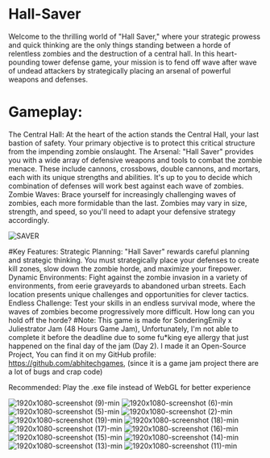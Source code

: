 # Hall-Saver
Welcome to the thrilling world of "Hall Saver," where your strategic prowess and quick thinking are the only things standing between a horde of relentless zombies and the destruction of a central hall. In this heart-pounding tower defense game, your mission is to fend off wave after wave of undead attackers by strategically placing an arsenal of powerful weapons and defenses.

# Gameplay:
The Central Hall: At the heart of the action stands the Central Hall, your last bastion of safety. Your primary objective is to protect this critical structure from the impending zombie onslaught.
The Arsenal: "Hall Saver" provides you with a wide array of defensive weapons and tools to combat the zombie menace. These include cannons, crossbows, double cannons, and mortars, each with its unique strengths and abilities. It's up to you to decide which combination of defenses will work best against each wave of zombies.
Zombie Waves: Brace yourself for increasingly challenging waves of zombies, each more formidable than the last. Zombies may vary in size, strength, and speed, so you'll need to adapt your defensive strategy accordingly.

![SAVER](https://github.com/abhitechgames/Hall-Saver/assets/59042408/d50f32bd-e346-48de-bb3b-c4089605e945)

#Key Features:
Strategic Planning: "Hall Saver" rewards careful planning and strategic thinking. You must strategically place your defenses to create kill zones, slow down the zombie horde, and maximize your firepower.
Dynamic Environments: Fight against the zombie invasion in a variety of environments, from eerie graveyards to abandoned urban streets. Each location presents unique challenges and opportunities for clever tactics.
Endless Challenge: Test your skills in an endless survival mode, where the waves of zombies become progressively more difficult. How long can you hold off the horde?
#Note:
This game is made for SonderingEmily x Juliestrator Jam (48 Hours Game Jam), Unfortunately, I'm not able to complete it before the deadline due to some fu*king eye allergy that just happened on the final day of the jam (Day 2).
I made it an Open-Source Project, You can find it on my GitHub profile: https://github.com/abhitechgames, (since it is a game jam project there are a lot of bugs and crap code)

Recommended: Play the .exe file instead of WebGL for better experience


![1920x1080-screenshot (9)-min](https://github.com/abhitechgames/Hall-Saver/assets/59042408/2d614b48-ecbd-41f9-b9ba-d80b9270cd2d)
![1920x1080-screenshot (6)-min](https://github.com/abhitechgames/Hall-Saver/assets/59042408/f4632da1-b332-47b8-835e-2a663c116982)
![1920x1080-screenshot (5)-min](https://github.com/abhitechgames/Hall-Saver/assets/59042408/71ad6038-91b3-4517-b837-2b52068f0678)
![1920x1080-screenshot (2)-min](https://github.com/abhitechgames/Hall-Saver/assets/59042408/7ef9d060-d2af-45fa-b53a-7e30e1c22f4e)
![1920x1080-screenshot (19)-min](https://github.com/abhitechgames/Hall-Saver/assets/59042408/801d942d-2392-4eb4-9453-a6bb67906612)
![1920x1080-screenshot (18)-min](https://github.com/abhitechgames/Hall-Saver/assets/59042408/fc81aaf2-5c6e-42be-ac5a-c98795cb9797)
![1920x1080-screenshot (17)-min](https://github.com/abhitechgames/Hall-Saver/assets/59042408/4f98a858-3337-4e26-a359-c91199a5f80c)
![1920x1080-screenshot (16)-min](https://github.com/abhitechgames/Hall-Saver/assets/59042408/1556220d-fef4-4853-b0f5-d5bc9dfabfc9)
![1920x1080-screenshot (15)-min](https://github.com/abhitechgames/Hall-Saver/assets/59042408/fa9aff48-3d18-4f88-9d7e-0893c25ebdfc)
![1920x1080-screenshot (14)-min](https://github.com/abhitechgames/Hall-Saver/assets/59042408/b8445a58-91db-40fa-af77-daf8f7f3e3be)
![1920x1080-screenshot (13)-min](https://github.com/abhitechgames/Hall-Saver/assets/59042408/502b13ad-38b8-481c-a405-1bebdfdbd274)
![1920x1080-screenshot (11)-min](https://github.com/abhitechgames/Hall-Saver/assets/59042408/0f458c0b-bb72-4c5d-8dae-7de96e0672fa)
